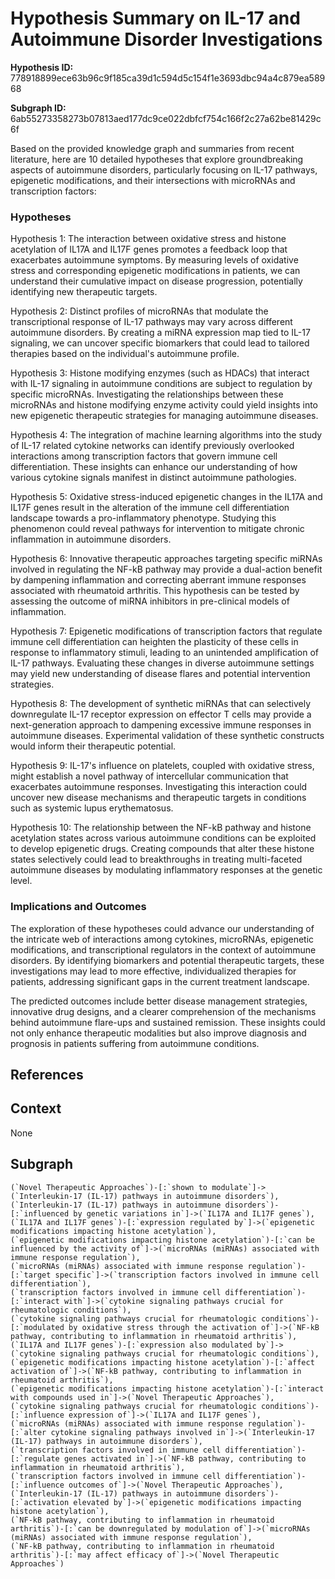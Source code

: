 
# Hypothesis Summary on IL-17 and Autoimmune Disorder Investigations

**Hypothesis ID:** 778918899ece63b96c9f185ca39d1c594d5c154f1e3693dbc94a4c879ea58968

**Subgraph ID:** 6ab55273358273b07813aed177dc9ce022dbfcf754c166f2c27a62be81429c6f

Based on the provided knowledge graph and summaries from recent literature, here are 10 detailed hypotheses that explore groundbreaking aspects of autoimmune disorders, particularly focusing on IL-17 pathways, epigenetic modifications, and their intersections with microRNAs and transcription factors:

### Hypotheses 

Hypothesis 1: The interaction between oxidative stress and histone acetylation of IL17A and IL17F genes promotes a feedback loop that exacerbates autoimmune symptoms. By measuring levels of oxidative stress and corresponding epigenetic modifications in patients, we can understand their cumulative impact on disease progression, potentially identifying new therapeutic targets.

Hypothesis 2: Distinct profiles of microRNAs that modulate the transcriptional response of IL-17 pathways may vary across different autoimmune disorders. By creating a miRNA expression map tied to IL-17 signaling, we can uncover specific biomarkers that could lead to tailored therapies based on the individual's autoimmune profile.

Hypothesis 3: Histone modifying enzymes (such as HDACs) that interact with IL-17 signaling in autoimmune conditions are subject to regulation by specific microRNAs. Investigating the relationships between these microRNAs and histone modifying enzyme activity could yield insights into new epigenetic therapeutic strategies for managing autoimmune diseases.

Hypothesis 4: The integration of machine learning algorithms into the study of IL-17 related cytokine networks can identify previously overlooked interactions among transcription factors that govern immune cell differentiation. These insights can enhance our understanding of how various cytokine signals manifest in distinct autoimmune pathologies.

Hypothesis 5: Oxidative stress-induced epigenetic changes in the IL17A and IL17F genes result in the alteration of the immune cell differentiation landscape towards a pro-inflammatory phenotype. Studying this phenomenon could reveal pathways for intervention to mitigate chronic inflammation in autoimmune disorders.

Hypothesis 6: Innovative therapeutic approaches targeting specific miRNAs involved in regulating the NF-kB pathway may provide a dual-action benefit by dampening inflammation and correcting aberrant immune responses associated with rheumatoid arthritis. This hypothesis can be tested by assessing the outcome of miRNA inhibitors in pre-clinical models of inflammation.

Hypothesis 7: Epigenetic modifications of transcription factors that regulate immune cell differentiation can heighten the plasticity of these cells in response to inflammatory stimuli, leading to an unintended amplification of IL-17 pathways. Evaluating these changes in diverse autoimmune settings may yield new understanding of disease flares and potential intervention strategies.

Hypothesis 8: The development of synthetic miRNAs that can selectively downregulate IL-17 receptor expression on effector T cells may provide a next-generation approach to dampening excessive immune responses in autoimmune diseases. Experimental validation of these synthetic constructs would inform their therapeutic potential.

Hypothesis 9: IL-17's influence on platelets, coupled with oxidative stress, might establish a novel pathway of intercellular communication that exacerbates autoimmune responses. Investigating this interaction could uncover new disease mechanisms and therapeutic targets in conditions such as systemic lupus erythematosus.

Hypothesis 10: The relationship between the NF-kB pathway and histone acetylation states across various autoimmune conditions can be exploited to develop epigenetic drugs. Creating compounds that alter these histone states selectively could lead to breakthroughs in treating multi-faceted autoimmune diseases by modulating inflammatory responses at the genetic level.

### Implications and Outcomes

The exploration of these hypotheses could advance our understanding of the intricate web of interactions among cytokines, microRNAs, epigenetic modifications, and transcriptional regulators in the context of autoimmune disorders. By identifying biomarkers and potential therapeutic targets, these investigations may lead to more effective, individualized therapies for patients, addressing significant gaps in the current treatment landscape. 

The predicted outcomes include better disease management strategies, innovative drug designs, and a clearer comprehension of the mechanisms behind autoimmune flare-ups and sustained remission. These insights could not only enhance therapeutic modalities but also improve diagnosis and prognosis in patients suffering from autoimmune conditions.

## References


## Context
None

## Subgraph
```
(`Novel Therapeutic Approaches`)-[:`shown to modulate`]->(`Interleukin-17 (IL-17) pathways in autoimmune disorders`),
(`Interleukin-17 (IL-17) pathways in autoimmune disorders`)-[:`influenced by genetic variations in`]->(`IL17A and IL17F genes`),
(`IL17A and IL17F genes`)-[:`expression regulated by`]->(`epigenetic modifications impacting histone acetylation`),
(`epigenetic modifications impacting histone acetylation`)-[:`can be influenced by the activity of`]->(`microRNAs (miRNAs) associated with immune response regulation`),
(`microRNAs (miRNAs) associated with immune response regulation`)-[:`target specific`]->(`transcription factors involved in immune cell differentiation`),
(`transcription factors involved in immune cell differentiation`)-[:`interact with`]->(`cytokine signaling pathways crucial for rheumatologic conditions`),
(`cytokine signaling pathways crucial for rheumatologic conditions`)-[:`modulated by oxidative stress through the activation of`]->(`NF-kB pathway, contributing to inflammation in rheumatoid arthritis`),
(`IL17A and IL17F genes`)-[:`expression also modulated by`]->(`cytokine signaling pathways crucial for rheumatologic conditions`),
(`epigenetic modifications impacting histone acetylation`)-[:`affect activation of`]->(`NF-kB pathway, contributing to inflammation in rheumatoid arthritis`),
(`epigenetic modifications impacting histone acetylation`)-[:`interact with compounds used in`]->(`Novel Therapeutic Approaches`),
(`cytokine signaling pathways crucial for rheumatologic conditions`)-[:`influence expression of`]->(`IL17A and IL17F genes`),
(`microRNAs (miRNAs) associated with immune response regulation`)-[:`alter cytokine signaling pathways involved in`]->(`Interleukin-17 (IL-17) pathways in autoimmune disorders`),
(`transcription factors involved in immune cell differentiation`)-[:`regulate genes activated in`]->(`NF-kB pathway, contributing to inflammation in rheumatoid arthritis`),
(`transcription factors involved in immune cell differentiation`)-[:`influence outcomes of`]->(`Novel Therapeutic Approaches`),
(`Interleukin-17 (IL-17) pathways in autoimmune disorders`)-[:`activation elevated by`]->(`epigenetic modifications impacting histone acetylation`),
(`NF-kB pathway, contributing to inflammation in rheumatoid arthritis`)-[:`can be downregulated by modulation of`]->(`microRNAs (miRNAs) associated with immune response regulation`),
(`NF-kB pathway, contributing to inflammation in rheumatoid arthritis`)-[:`may affect efficacy of`]->(`Novel Therapeutic Approaches`)
```

